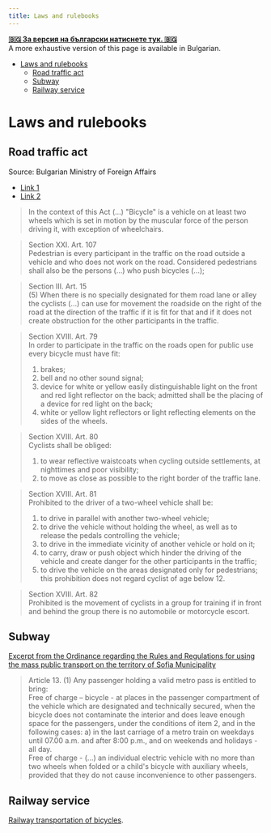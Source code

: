 ```yaml
---
title: Laws and rulebooks
---
```


[**🇧🇬 За версия на български натиснете тук. 🇧🇬**](/bg/rulebooks.html) \
A more exhaustive version of this page is available in Bulgarian.

- [Laws and rulebooks](#laws-and-rulebooks)
  - [Road traffic act](#road-traffic-act)
  - [Subway](#subway)
  - [Railway service](#railway-service)

# Laws and rulebooks

## Road traffic act

Source: Bulgarian Ministry of Foreign Affairs

- [Link 1](https://www.mfa.bg/upload/649/09-ZDvP-bg-en.pdf)
- [Link 2](https://www.mrrb.bg/en/road-traffic-act-rules-on-the-implementation-of-the-road-traffic-act/)

> In the context of this Act (...) "Bicycle" is a vehicle on at least two wheels which is set in motion by the muscular force of the person driving it, with exception of wheelchairs.

> Section XXI. Art. 107 \
> Pedestrian is every participant in the traffic on the road outside a vehicle and who does not work on the road. Considered pedestrians shall also be the persons (...) who push bicycles (...);

> Section III. Art. 15 \
> (5) When there is no specially designated for them road lane or alley the cyclists (...) can use for movement the roadside on the right of the road at the direction of the traffic if it is fit for that and if it does not create obstruction for the other participants in the traffic.

> Section XVIII. Art. 79 \
> In order to participate in the traffic on the roads open for public use every bicycle must have fit:
> 1. brakes;
> 2. bell and no other sound signal;
> 3. device for white or yellow easily distinguishable light on the front and red light reflector on the back; admitted shall be the placing of a device for red light on the back;
> 4. white or yellow light reflectors or light reflecting elements on the sides of the wheels.

> Section XVIII. Art. 80 \
> Cyclists shall be obliged:
> 1. to wear reflective waistcoats when cycling outside settlements, at nighttimes and poor visibility;
> 2. to move as close as possible to the right border of the traffic lane.

> Section XVIII. Art. 81 \
> Prohibited to the driver of a two-wheel vehicle shall be:
> 1. to drive in parallel with another two-wheel vehicle;
> 2. to drive the vehicle without holding the wheel, as well as to release the pedals controlling the vehicle;
> 3. to drive in the immediate vicinity of another vehicle or hold on it;
> 4. to carry, draw or push object which hinder the driving of the vehicle and create danger for the other participants in the traffic;
> 5. to drive the vehicle on the areas designated only for pedestrians; this prohibition does not regard cyclist of age below 12.

> Section XVIII. Art. 82 \
> Prohibited is the movement of cyclists in a group for training if in front and behind the group there is no automobile or motorcycle escort.

## Subway

[Excerpt from the Ordinance regarding the Rules and Regulations for using the mass public transport on the territory of Sofia Municipality](https://www.metropolitan.bg/en/information-for-citizens/rules-and-regulations)

> Article 13. (1) Any passenger holding a valid metro pass is entitled to bring: \
> Free of charge – bicycle - at places in the passenger compartment of the vehicle which are designated and technically secured, when the bicycle does not contaminate the interior and does leave enough space for the passengers, under the conditions of item 2, and in the following cases: a) in the last carriage of a metro train on weekdays until 07.00 a.m. and after 8:00 p.m., and on weekends and holidays - all day.\
> Free of charge - (...) an individual electric vehicle with no more than two wheels when folded or a child's bicycle with auxiliary wheels, provided that they do not cause inconvenience to other passengers.

## Railway service

[Railway transportation of bicycles](https://www.bdz.bg/en/a/transportation-of-bicycles).
